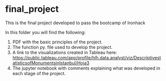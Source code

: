 # final_project
This is the final project developed to pass the bootcamp of Ironhack


In this folder you will find the following:
1. PDF with the basic principles of the project.
2. The function py. file used to develop the project.
3. A link to the visualizations created in Tableau here: https://public.tableau.com/app/profile/hlh.data.analyst/viz/DescriptivestatisticsofMonumentsinIstanbul/Hoja3
4. The jupyter notebook with comments explaining what was developed in each stage of the project.
